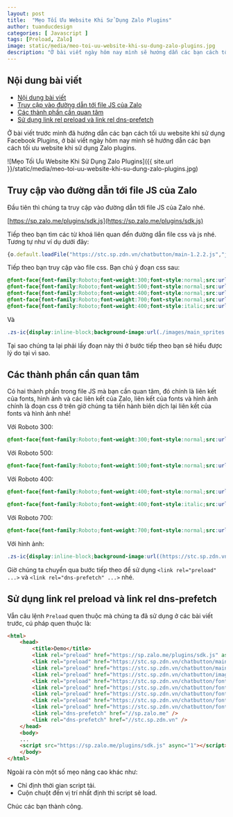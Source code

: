 ```yaml
---
layout: post
title:  "Mẹo Tối Ưu Website Khi Sử Dụng Zalo Plugins"
author: tuanducdesign
categories: [ Javascript ]
tags: [Preload, Zalo]
image: static/media/meo-toi-uu-website-khi-su-dung-zalo-plugins.jpg
description: "Ở bài viết ngày hôm nay mình sẽ hướng dẫn các bạn cách tối ưu website khi sử dụng Zalo plugins."
---
```


## Nội dung bài viết

- [Nội dung bài viết](#nội-dung-bài-viết)
- [Truy cập vào đường dẫn tới file JS của Zalo](#truy-cập-vào-đường-dẫn-tới-file-js-của-zalo)
- [Các thành phần cần quan tâm](#các-thành-phần-cần-quan-tâm)
- [Sử dụng link rel preload và link rel dns-prefetch](#sử-dụng-link-rel-preload-và-link-rel-dns-prefetch)

Ở bài viết trước mình đã hướng dẫn các bạn cách tối ưu website khi sử dụng Facebook Plugins, ở bài viết ngày hôm nay mình sẽ hướng dẫn các bạn cách tối ưu website khi sử dụng Zalo plugins.

![Mẹo Tối Ưu Website Khi Sử Dụng Zalo Plugins]({{ site.url }}/static/media/meo-toi-uu-website-khi-su-dung-zalo-plugins.jpg)

## Truy cập vào đường dẫn tới file JS của Zalo

Đầu tiên thì chúng ta truy cập vào đường dẫn tới file JS của Zalo nhé.

[https://sp.zalo.me/plugins/sdk.js](https://sp.zalo.me/plugins/sdk.js)

Tiếp theo bạn tìm các từ khoá liên quan đến đường dẫn file css và js nhé. Tương tự như ví dụ dưới đây:

```js
{o.default.loadFile("https://stc.sp.zdn.vn/chatbutton/main-1.2.2.js","js"),o.default.loadFile("https://stc.sp.zdn.vn/chatbutton/main.142b31d74cee2e25afe3651f0591f9f4.css","css")},100)}}}
```

Tiếp theo bạn truy cập vào file css. Bạn chú ý đoạn css sau:

```css
@font-face{font-family:Roboto;font-weight:300;font-style:normal;src:url(./fonts/roboto-light-webfont.eot) format("embedded-opentype");src:url(./fonts/roboto-light-webfont.eot?#iefix) format("embedded-opentype"),url(./fonts/roboto-light-webfont.woff) format("woff"),url(./fonts/roboto-light-webfont.ttf) format("ttf"),url(./fonts/roboto-light-webfont.svg#roboto) format("svg")}
@font-face{font-family:Roboto;font-weight:500;font-style:normal;src:url(./fonts/roboto-medium-webfont.eot) format("embedded-opentype");src:url(./fonts/roboto-medium-webfont.eot?#iefix) format("embedded-opentype"),url(./fonts/roboto-medium-webfont.woff) format("woff"),url(./fonts/roboto-medium-webfont.ttf) format("ttf"),url(./fonts/roboto-medium-webfont.svg#roboto) format("svg")}
@font-face{font-family:Roboto;font-weight:400;font-style:normal;src:url(./fonts/roboto-regular-webfont.eot) format("embedded-opentype");src:url(./fonts/roboto-regular-webfont.eot?#iefix) format("embedded-opentype"),url(./fonts/roboto-regular-webfont.woff) format("woff"),url(./fonts/roboto-regular-webfont.ttf) format("ttf"),url(./fonts/roboto-regular-webfont.svg#roboto) format("svg")}
@font-face{font-family:Roboto;font-weight:700;font-style:normal;src:url(./fonts/roboto-bold-webfont.eot) format("embedded-opentype");src:url(./fonts/roboto-bold-webfont.eot?#iefix) format("embedded-opentype"),url(./fonts/roboto-bold-webfont.woff) format("woff"),url(./fonts/roboto-bold-webfont.ttf) format("ttf"),url(./fonts/roboto-bold-webfont.svg#roboto) format("svg")}
@font-face{font-family:Roboto;font-weight:400;font-style:italic;src:url(./fonts/roboto-italic-webfont.eot) format("embedded-opentype");src:url(./fonts/roboto-italic-webfont.eot?#iefix) format("embedded-opentype"),url(./fonts/roboto-italic-webfont.woff) format("woff"),url(./fonts/roboto-italic-webfont.ttf) format("ttf"),url(./fonts/roboto-italic-webfont.svg#roboto) format("svg")}
```

Và

```css
.zs-ic{display:inline-block;background-image:url(./images/main_sprites.png);background-size:100px 100px;width:24px;height:24px;vertical-align:middle}
```

Tại sao chúng ta lại phải lấy đoạn này thì ở bước tiếp theo bạn sẽ hiểu được lý do tại vì sao.

## Các thành phần cần quan tâm

Có hai thành phần trong file JS mà bạn cần quan tâm, đó chính là liên kết của fonts, hình ảnh và các liên kết của Zalo, liên kết của fonts và hình ảnh chính là đoạn css ở trên giờ chúng ta tiến hành biên dịch lại liên kết của fonts và hình ảnh nhé!

Với Roboto 300:

```css
@font-face{font-family:Roboto;font-weight:300;font-style:normal;src:url(https://stc.sp.zdn.vn/chatbutton/fonts/roboto-light-webfont.eot) format("embedded-opentype");src:url(https://stc.sp.zdn.vn/chatbutton/fonts/roboto-light-webfont.eot?#iefix) format("embedded-opentype"),url(https://stc.sp.zdn.vn/chatbutton/fonts/roboto-light-webfont.woff) format("woff"),url(https://stc.sp.zdn.vn/chatbutton/fonts/roboto-light-webfont.ttf) format("ttf"),url(https://stc.sp.zdn.vn/chatbutton/fonts/roboto-light-webfont.svg#roboto) format("svg")}
```

Với Roboto 500:

```css
@font-face{font-family:Roboto;font-weight:500;font-style:normal;src:url(https://stc.sp.zdn.vn/chatbutton/fonts/roboto-medium-webfont.eot) format("embedded-opentype");src:url(https://stc.sp.zdn.vn/chatbutton/fonts/roboto-medium-webfont.eot?#iefix) format("embedded-opentype"),url(https://stc.sp.zdn.vn/chatbutton/fonts/roboto-medium-webfont.woff) format("woff"),url(https://stc.sp.zdn.vn/chatbutton/fonts/roboto-medium-webfont.ttf) format("ttf"),url(https://stc.sp.zdn.vn/chatbutton/fonts/roboto-medium-webfont.svg#roboto) format("svg")}
```

Với Roboto 400:

```css
@font-face{font-family:Roboto;font-weight:400;font-style:normal;src:url(https://stc.sp.zdn.vn/chatbutton/fonts/roboto-regular-webfont.eot) format("embedded-opentype");src:url(https://stc.sp.zdn.vn/chatbutton/fonts/roboto-regular-webfont.eot?#iefix) format("embedded-opentype"),url(https://stc.sp.zdn.vn/chatbutton/fonts/roboto-regular-webfont.woff) format("woff"),url(https://stc.sp.zdn.vn/chatbutton/fonts/roboto-regular-webfont.ttf) format("ttf"),url(https://stc.sp.zdn.vn/chatbutton/fonts/roboto-regular-webfont.svg#roboto) format("svg")}

@font-face{font-family:Roboto;font-weight:400;font-style:italic;src:url(https://stc.sp.zdn.vn/chatbutton/fonts/roboto-italic-webfont.eot) format("embedded-opentype");src:url(https://stc.sp.zdn.vn/chatbutton/fonts/roboto-italic-webfont.eot?#iefix) format("embedded-opentype"),url(https://stc.sp.zdn.vn/chatbutton/fonts/roboto-italic-webfont.woff) format("woff"),url(https://stc.sp.zdn.vn/chatbutton/fonts/roboto-italic-webfont.ttf) format("ttf"),url(https://stc.sp.zdn.vn/chatbutton/fonts/roboto-italic-webfont.svg#roboto) format("svg")}
```

Với Roboto 700:

```css
@font-face{font-family:Roboto;font-weight:700;font-style:normal;src:url(https://stc.sp.zdn.vn/chatbutton/fonts/roboto-bold-webfont.eot) format("embedded-opentype");src:url(https://stc.sp.zdn.vn/chatbutton/fonts/roboto-bold-webfont.eot?#iefix) format("embedded-opentype"),url(https://stc.sp.zdn.vn/chatbutton/fonts/roboto-bold-webfont.woff) format("woff"),url(https://stc.sp.zdn.vn/chatbutton/fonts/roboto-bold-webfont.ttf) format("ttf"),url(https://stc.sp.zdn.vn/chatbutton/fonts/roboto-bold-webfont.svg#roboto) format("svg")}
```

Với hình ảnh:

```css
.zs-ic{display:inline-block;background-image:url((https://stc.sp.zdn.vn/chatbutton/images/main_sprites.png);background-size:100px 100px;width:24px;height:24px;vertical-align:middle}
```

Giờ chúng ta chuyển qua bước tiếp theo để sử dụng ```<link rel="preload" ...>``` và ```<link rel="dns-prefetch" ...>``` nhé.

## Sử dụng link rel preload và link rel dns-prefetch

Vẫn câu lệnh ```Preload``` quen thuộc mà chúng ta đã sử dụng ở các bài viết trước, cú pháp quen thuộc là:

```html
<html>
    <head>
        <title>Demo</title>
        <link rel="preload" href="https://sp.zalo.me/plugins/sdk.js" as="script" />
        <link rel="preload" href="https://stc.sp.zdn.vn/chatbutton/main-1.2.2.js" as="script" />
        <link rel="preload" href="https://stc.sp.zdn.vn/chatbutton/main.142b31d74cee2e25afe3651f0591f9f4.css" as="style" />
        <link rel="preload" href="https://stc.sp.zdn.vn/chatbutton/images/main_sprites.png" as="image" />
        <link rel="preload" href="https://stc.sp.zdn.vn/chatbutton/fonts/roboto-light-webfont.woff" as="font" crossorigin />
        <link rel="preload" href="https://stc.sp.zdn.vn/chatbutton/fonts/roboto-medium-webfont.woff" as="font" crossorigin />
        <link rel="preload" href="https://stc.sp.zdn.vn/chatbutton/fonts/roboto-regular-webfont.woff" as="font" crossorigin />
        <link rel="preload" href="https://stc.sp.zdn.vn/chatbutton/fonts/roboto-italic-webfont.woff" as="font" crossorigin />
        <link rel="preload" href="https://stc.sp.zdn.vn/chatbutton/fonts/roboto-bold-webfont.woff" as="font" crossorigin />
        <link rel="dns-prefetch" href="//sp.zalo.me" />
        <link rel="dns-prefetch" href="//stc.sp.zdn.vn" />
    </head>
    <body>
    ...
    <script src="https://sp.zalo.me/plugins/sdk.js" async="1"></script>
    </body>
</html>
```

Ngoài ra còn một số mẹo nâng cao khác như:

- Chỉ định thời gian script tải.
- Cuộn chuột đến vị trí nhất định thì script sẽ load.

Chúc các bạn thành công.
